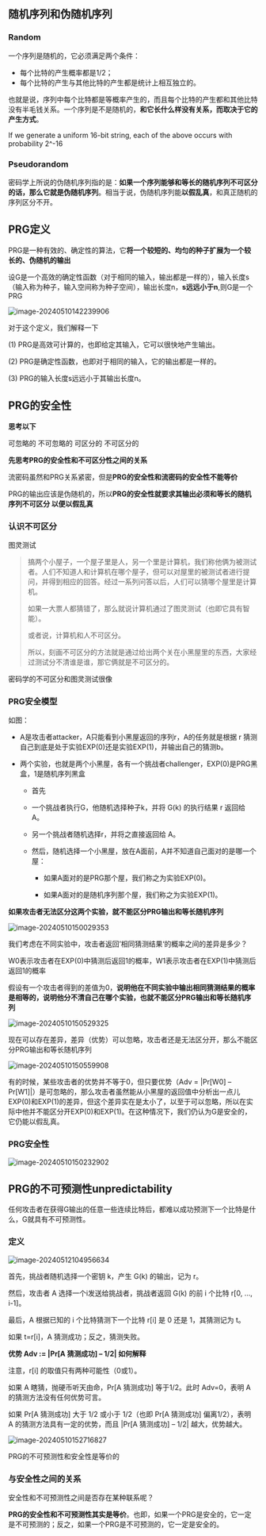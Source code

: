 ## 随机序列和伪随机序列

### Random

一个序列是随机的，它必须满足两个条件：

- 每个比特的产生概率都是1/2；
- 每个比特的产生与其他比特的产生都是统计上相互独立的。

也就是说，序列中每个比特都是等概率产生的，而且每个比特的产生都和其他比特没有半毛钱关系。一个序列是不是随机的，**和它长什么样没有关系，而取决于它的产生方式**。

If we generate a uniform 16-bit string, each of  the above occurs with probability 2^-16

### Pseudorandom

密码学上所说的伪随机序列指的是：**如果一个序列能够和等长的随机序列不可区分的话，那么它就是伪随机序列**。相当于说，伪随机序列能**以假乱真**，和真正随机的序列区分不开。



## PRG定义

PRG是一种有效的、确定性的算法，它**将一个较短的、均匀的种子扩展为一个较长的、伪随机的输出**

设G是一个高效的确定性函数（对于相同的输入，输出都是一样的），输入长度s（输入称为种子，输入空间称为种子空间），输出长度n，**s远远小于n**,则G是一个PRG

![image-20240510142239906](D:\Workplace\github\soni_notes\docs\大学笔记\ust\cryptography\assets\image-20240510142239906.png)

 对于这个定义，我们解释一下

 (1) PRG是高效可计算的，也即给定其输入，它可以很快地产生输出。

 (2) PRG是确定性函数，也即对于相同的输入，它的输出都是一样的。

 (3) PRG的输入长度s远远小于其输出长度n。

## PRG的安全性

**思考以下**

可忽略的 不可忽略的
可区分的 不可区分的

**先思考PRG的安全性和不可区分性之间的关系**

流密码虽然和PRG关系紧密，但是**PRG的安全性和流密码的安全性不能等价**

PRG的输出应该是伪随机的，所以**PRG的安全性就要求其输出必须和等长的随机序列不可区分 以便以假乱真**

### **认识不可区分**

图灵测试

> 搞两个小屋子，一个屋子里是人，另一个里是计算机，我们称他俩为被测试者。人们不知道人和计算机在哪个屋子，但可以对屋里的被测试者进行提问，并得到相应的回答。经过一系列问答以后，人们可以猜哪个屋里是计算机。
>
>    如果一大票人都猜错了，那么就说计算机通过了图灵测试（也即它具有智能）。
>
> 或者说，计算机和人不可区分。
>
>  所以，刻画不可区分的方法就是通过给出两个关在小黑屋里的东西，大家经过测试分不清谁是谁，那它俩就是不可区分的。

密码学的不可区分和图灵测试很像

### PRG安全模型

如图：

- A是攻击者attacker，A只能看到小黑屋返回的序列r，A的任务就是根据 r 猜测自己到底是处于实验EXP(0)还是实验EXP(1)，并输出自己的猜测b。

- 两个实验，也就是两个小黑屋，各有一个挑战者challenger，EXP(0)是PRG黑盒，1是随机序列黑盒

  -  首先

    - 一个挑战者执行G，他随机选择种子k，并将 G(k) 的执行结果 r 返回给 A。

    - 另一个挑战者随机选择r，并将之直接返回给 A。

  - 然后，随机选择一个小黑屋，放在A面前，A并不知道自己面对的是哪一个屋： 

    - 如果A面对的是PRG那个屋，我们称之为实验EXP(0)。

    - 如果A面对的是随机序列那个屋，我们称之为实验EXP(1)。

**如果攻击者无法区分这两个实验，就不能区分PRG输出和等长随机序列**

![image-20240510150029353](D:\Workplace\github\soni_notes\docs\大学笔记\ust\cryptography\assets\image-20240510150029353.png)



我们考虑在不同实验中，攻击者返回’相同猜测结果‘的概率之间的差异是多少？

W0表示攻击者在EXP(0)中猜测后返回1的概率，W1表示攻击者在EXP(1)中猜测后返回1的概率

假设有一个攻击者得到的差值为0，**说明他在不同实验中输出相同猜测结果的概率是相等的，说明他分不清自己在哪个实验，也就不能区分PRG输出和等长随机序列**

![image-20240510150529325](D:\Workplace\github\soni_notes\docs\大学笔记\ust\cryptography\assets\image-20240510150529325.png)

现在可以存在差异，差异（优势）可以忽略，攻击者还是无法区分开，那么不能区分PRG输出和等长随机序列

![image-20240510150559908](D:\Workplace\github\soni_notes\docs\大学笔记\ust\cryptography\assets\image-20240510150559908.png)

有的时候，某些攻击者的优势并不等于0，但只要优势（Adv = |Pr[W0] – Pr[W1]|）是可忽略的，那么攻击者虽然能从小黑屋的返回值中分析出一点儿EXP(0)和EXP(1)的差异，但这个差异实在是太小了，以至于可以忽略，所以在实际中他并不能区分开EXP(0)和EXP(1)。在这种情况下，我们仍认为G是安全的，它仍能以假乱真。 

### PRG安全性

![image-20240510150232902](D:\Workplace\github\soni_notes\docs\大学笔记\ust\cryptography\assets\image-20240510150232902.png)









## PRG的不可预测性unpredictability

任何攻击者在获得G输出的任意一些连续比特后，都难以成功预测下一个比特是什么，G就具有不可预测性。

### 定义

![image-20240512104956634](D:\Workplace\github\soni_notes\docs\大学笔记\ust\cryptography\assets\image-20240512104956634.png)

首先，挑战者随机选择一个密钥 k，产生 G(k) 的输出，记为 r。

然后，攻击者 A 选择一个i发送给挑战者，挑战者返回 G(k) 的前 i 个比特 r[0, …, i-1]。

最后，A 根据已知的 i 个比特猜测下一个比特 r[i] 是 0 还是 1，其猜测记为 t。

如果 t=r[i]，A 猜测成功；反之，猜测失败。 

**优势 Adv := |Pr[A 猜测成功] – 1/2| 如何解释**

注意，r[i] 的取值只有两种可能性（0或1）。

如果 A 瞎猜，抛硬币听天由命，Pr[A 猜测成功] 等于1/2。此时 Adv=0，表明 A 的猜测方法没有任何优势可言。

如果 Pr[A 猜测成功] 大于 1/2 或小于 1/2（也即 Pr[A 猜测成功] 偏离1/2），表明 A 的猜测方法具有一定的优势，而且 |Pr[A 猜测成功] – 1/2| 越大，优势越大。 

![image-20240510152716827](D:\Workplace\github\soni_notes\docs\大学笔记\ust\cryptography\assets\image-20240510152716827.png)

PRG的不可预测性和安全性是等价的

### 与安全性之间的关系  

安全性和不可预测性之间是否存在某种联系呢？

**PRG的安全性和不可预测性其实是等价**。也即，如果一个PRG是安全的，它一定是不可预测的；反之，如果一个PRG是不可预测的，它一定是安全的。



